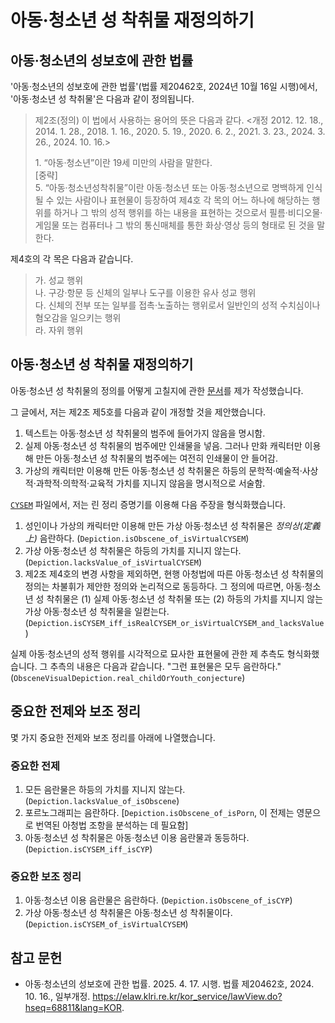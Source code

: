 # 아동·청소년 성 착취물 재정의하기

## 아동·청소년의 성보호에 관한 법률

'아동·청소년의 성보호에 관한 법률'(법률 제20462호, 2024년 10월 16일 시행)에서, '아동·청소년 성 착취물'은 다음과 같이 정의됩니다.

> 제2조(정의) 이 법에서 사용하는 용어의 뜻은 다음과 같다.
>  \<개정 2012. 12. 18., 2014. 1. 28., 2018. 1. 16., 2020. 5. 19.,
> 2020. 6. 2., 2021. 3. 23., 2024. 3. 26., 2024. 10. 16.\>
>
> 1\. “아동·청소년”이란 19세 미만의 사람을 말한다.\
>  [중략] \
> 5\. “아동·청소년성착취물”이란 아동·청소년 또는 아동·청소년으로 명백하게 인식될 수 있는 사람이나 표현물이 등장하여 제4호 각 목의 어느 하나에 해당하는 행위를 하거나 그 밖의 성적 행위를 하는 내용을 표현하는 것으로서 필름·비디오물·게임물 또는 컴퓨터나 그 밖의 통신매체를 통한 화상·영상 등의 형태로 된 것을 말한다.

제4호의 각 목은 다음과 같습니다.

> 가. 성교 행위 \
> 나. 구강·항문 등 신체의 일부나 도구를 이용한 유사 성교 행위 \
> 다. 신체의 전부 또는 일부를 접촉·노출하는 행위로서 일반인의 성적 수치심이나
>     혐오감을 일으키는 행위 \
> 라. 자위 행위

## 아동·청소년 성 착취물 재정의하기

아동·청소년 성 착취물의 정의를 어떻게 고칠지에 관한 [문서][rdf]를 제가 작성했습니다.

그 글에서, 저는 제2조 제5호를 다음과 같이 개정할 것을 제안했습니다.

1. 텍스트는 아동·청소년 성 착취물의 범주에 들어가지 않음을 명시함.
2. 실제 아동·청소년 성 착취물의 범주에만 인쇄물을 넣음. 그러나 만화 캐릭터만 이용해 만든 아동·청소년 성 착취물의 범주에는 여전히 인쇄물이 안 들어감.
3. 가상의 캐릭터만 이용해 만든 아동·청소년 성 착취물은 하등의 문학적·예술적·사상적·과학적·의학적·교육적 가치를 지니지 않음을 명시적으로 서술함.

[`CYSEM`][CYSEM] 파일에서, 저는 린 정리 증명기를 이용해 다음 주장을 형식화했습니다.

1. 성인이나 가상의 캐릭터만 이용해 만든 가상 아동·청소년 성 착취물은 *정의상(定義上)* 음란하다. (`Depiction.isObscene_of_isVirtualCYSEM`)
2. 가상 아동·청소년 성 착취물은 하등의 가치를 지니지 않는다. (`Depiction.lacksValue_of_isVirtualCYSEM`)
3. 제2조 제4호의 변경 사항을 제외하면, 현행 아청법에 따른 아동·청소년 성 착취물의 정의는 차불휘가 제안한 정의와 논리적으로 동등하다. 그 정의에 따르면, 아동·청소년 성 착취물은 (1) 실제 아동·청소년 성 착취물 또는 (2) 하등의 가치를 지니지 않는 가상 아동·청소년 성 착취물을 일컫는다.
(`Depiction.isCYSEM_iff_isRealCYSEM_or_isVirtualCYSEM_and_lacksValue`)

실제 아동·청소년의 성적 행위를 시각적으로 묘사한 표현물에 관한 제 추측도 형식화했습니다. 그 추측의 내용은 다음과 같습니다. "그런 표현물은 모두 음란하다."
(`ObsceneVisualDepiction.real_childOrYouth_conjecture`)

## 중요한 전제와 보조 정리

몇 가지 중요한 전제와 보조 정리를 아래에 나열했습니다.

### 중요한 전제

1. 모든 음란물은 하등의 가치를 지니지 않는다. (`Depiction.lacksValue_of_isObscene`)
2. 포르노그래피는 음란하다. [`Depiction.isObscene_of_isPorn`, 이 전제는 영문으로 번역된 아청법 조항을 분석하는 데 필요함]
3. 아동·청소년 성 착취물은 아동·청소년 이용 음란물과 동등하다. (`Depiction.isCYSEM_iff_isCYP`)

### 중요한 보조 정리

1. 아동·청소년 이용 음란물은 음란하다.
(`Depiction.isObscene_of_isCYP`)
2. 가상 아동·청소년 성 착취물은 아동·청소년 성 착취물이다. (`Depiction.isCYSEM_of_isVirtualCYSEM`)

## 참고 문헌

* 아동·청소년의 성보호에 관한 법률. 2025. 4. 17. 시행. 법률 제20462호, 2024. 10. 16., 일부개정.
<https://elaw.klri.re.kr/kor_service/lawView.do?hseq=68811&lang=KOR>.

[rdf]: https://git.sr.ht/~chabulhwi/talks/tree/master/item/redefining-child-or-youth-sexual-exploitation-materials.md
[CYSEM]: ../../Notes/CYSEM.lean
